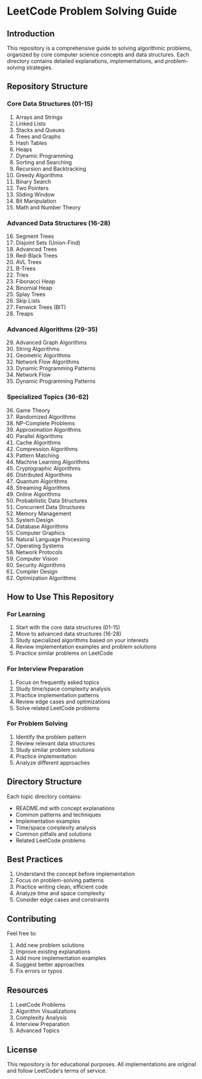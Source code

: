 # LeetCode Problem Solving Guide

## Introduction
This repository is a comprehensive guide to solving algorithmic problems, organized by core computer science concepts and data structures. Each directory contains detailed explanations, implementations, and problem-solving strategies.

## Repository Structure

### Core Data Structures (01-15)
01. Arrays and Strings
02. Linked Lists
03. Stacks and Queues
04. Trees and Graphs
05. Hash Tables
06. Heaps
07. Dynamic Programming
08. Sorting and Searching
09. Recursion and Backtracking
10. Greedy Algorithms
11. Binary Search
12. Two Pointers
13. Sliding Window
14. Bit Manipulation
15. Math and Number Theory

### Advanced Data Structures (16-28)
16. Segment Trees
17. Disjoint Sets (Union-Find)
18. Advanced Trees
19. Red-Black Trees
20. AVL Trees
21. B-Trees
22. Tries
23. Fibonacci Heap
24. Binomial Heap
25. Splay Trees
26. Skip Lists
27. Fenwick Trees (BIT)
28. Treaps

### Advanced Algorithms (29-35)
29. Advanced Graph Algorithms
30. String Algorithms
31. Geometric Algorithms
32. Network Flow Algorithms
33. Dynamic Programming Patterns
34. Network Flow
35. Dynamic Programming Patterns

### Specialized Topics (36-62)
36. Game Theory
37. Randomized Algorithms
38. NP-Complete Problems
39. Approximation Algorithms
40. Parallel Algorithms
41. Cache Algorithms
42. Compression Algorithms
43. Pattern Matching
44. Machine Learning Algorithms
45. Cryptographic Algorithms
46. Distributed Algorithms
47. Quantum Algorithms
48. Streaming Algorithms
49. Online Algorithms
50. Probabilistic Data Structures
51. Concurrent Data Structures
52. Memory Management
53. System Design
54. Database Algorithms
55. Computer Graphics
56. Natural Language Processing
57. Operating Systems
58. Network Protocols
59. Computer Vision
60. Security Algorithms
61. Compiler Design
62. Optimization Algorithms

## How to Use This Repository

### For Learning
1. Start with the core data structures (01-15)
2. Move to advanced data structures (16-28)
3. Study specialized algorithms based on your interests
4. Review implementation examples and problem solutions
5. Practice similar problems on LeetCode

### For Interview Preparation
1. Focus on frequently asked topics
2. Study time/space complexity analysis
3. Practice implementation patterns
4. Review edge cases and optimizations
5. Solve related LeetCode problems

### For Problem Solving
1. Identify the problem pattern
2. Review relevant data structures
3. Study similar problem solutions
4. Practice implementation
5. Analyze different approaches

## Directory Structure
Each topic directory contains:
- README.md with concept explanations
- Common patterns and techniques
- Implementation examples
- Time/space complexity analysis
- Common pitfalls and solutions
- Related LeetCode problems

## Best Practices
1. Understand the concept before implementation
2. Focus on problem-solving patterns
3. Practice writing clean, efficient code
4. Analyze time and space complexity
5. Consider edge cases and constraints

## Contributing
Feel free to:
1. Add new problem solutions
2. Improve existing explanations
3. Add more implementation examples
4. Suggest better approaches
5. Fix errors or typos

## Resources
1. LeetCode Problems
2. Algorithm Visualizations
3. Complexity Analysis
4. Interview Preparation
5. Advanced Topics

## License
This repository is for educational purposes. All implementations are original and follow LeetCode's terms of service.
